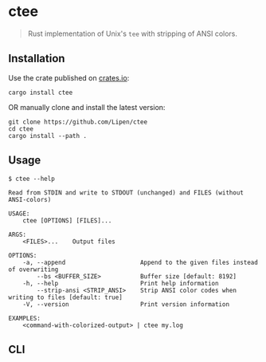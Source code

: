 # ctee

> Rust implementation of Unix's `tee` with stripping of ANSI colors.

## Installation

Use the crate published on [crates.io](https://crates.io/crates/ctee):
```shell
cargo install ctee
```

OR manually clone and install the latest version:
```shell
git clone https://github.com/Lipen/ctee
cd ctee
cargo install --path .
```

## Usage

```
$ ctee --help

Read from STDIN and write to STDOUT (unchanged) and FILES (without ANSI-colors)

USAGE:
    ctee [OPTIONS] [FILES]...

ARGS:
    <FILES>...    Output files

OPTIONS:
    -a, --append                     Append to the given files instead of overwriting
        --bs <BUFFER_SIZE>           Buffer size [default: 8192]
    -h, --help                       Print help information
        --strip-ansi <STRIP_ANSI>    Strip ANSI color codes when writing to files [default: true]
    -V, --version                    Print version information

EXAMPLES:
    <command-with-colorized-output> | ctee my.log
```

## CLI

